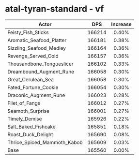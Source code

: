 # atal-tyran-standard - vf
| Actor | DPS | Increase |
|---|:---:|:---:|
|Feisty_Fish_Sticks|166214|0.40%|
|Aromatic_Seafood_Platter|166181|0.38%|
|Sizzling_Seafood_Medley|166164|0.36%|
|Revenge_Served_Cold|166157|0.36%|
|Thousandbone_Tongueslicer|166102|0.33%|
|Dreambound_Augment_Rune|166058|0.30%|
|Great_Cerulean_Sea|166058|0.30%|
|Fated_Fortune_Cookie|166054|0.30%|
|Draconic_Augment_Rune|166023|0.28%|
|Filet_of_Fangs|166012|0.27%|
|Seamoth_Surprise|166001|0.27%|
|Timely_Demise|165926|0.22%|
|Salt_Baked_Fishcake|165851|0.18%|
|Roast_Duck_Delight|165690|0.08%|
|Thrice_Spiced_Mammoth_Kabob|165609|0.03%|
|Base|165560|0.00%|
